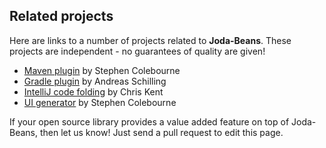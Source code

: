 ## Related projects

Here are links to a number of projects related to **Joda-Beans**.
These projects are independent - no guarantees of quality are given!

* [Maven plugin](https://github.com/JodaOrg/joda-beans-maven-plugin) by Stephen Colebourne
* [Gradle plugin](https://github.com/andreas-schilling/joda-beans-gradle-plugin) by Andreas Schilling
* [IntelliJ code folding](https://github.com/cjkent/jodabeansfolding) by Chris Kent
* [UI generator](https://github.com/JodaOrg/joda-beans-ui) by Stephen Colebourne

If your open source library provides a value added feature on top of Joda-Beans,
then let us know! Just send a pull request to edit this page.
